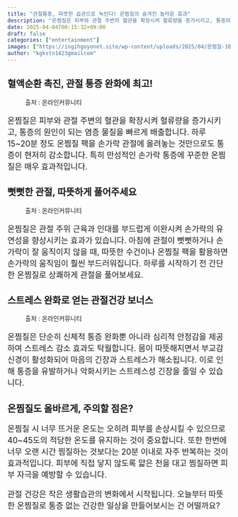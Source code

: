 ```yaml
---
title: "관절통증, 따뜻한 습관으로 녹인다! 온찜질의 숨겨진 놀라운 효과"
description: "온찜질은 피부와 관절 주변의 혈관을 확장시켜 혈류량을 증가시키고, 통증의 원인이 되는 염증 물질을 빠르게 배출합니다. 하루 15~20분 정도 온찜질 팩을 손가락 관절에 올려놓는 것만으로도 통증이 현저히 감소합니다. 특히 만성적인 손가락 통증에 꾸준한 온찜질은 매우 효과"
date: 2025-04-04T00:15:32+09:00
draft: false
categories: ["entertainment"]
images: ["https://ingihgoyonet.site/wp-content/uploads/2025/04/온찜질-1024x683.jpg", "https://ingihgoyonet.site/wp-content/uploads/2025/04/관절건강-1024x683.jpg", "https://ingihgoyonet.site/wp-content/uploads/2025/04/스트레스-1024x683.jpg"]
author: "kgkstn1423gmailcom"
---
```


<h2 >혈액순환 촉진, 관절 통증 완화에 최고!</h2> <figure ><img src="https://ingihgoyonet.site/wp-content/uploads/2025/04/온찜질-1024x683.jpg" alt="" style="aspect-ratio:16/9;object-fit:cover"/><figcaption >출처 : 온라인커뮤니티</figcaption></figure> <p style="font-size:18px">온찜질은 피부와 관절 주변의 혈관을 확장시켜 혈류량을 증가시키고, 통증의 원인이 되는 염증 물질을 빠르게 배출합니다. 하루 15~20분 정도 온찜질 팩을 손가락 관절에 올려놓는 것만으로도 통증이 현저히 감소합니다. 특히 만성적인 손가락 통증에 꾸준한 온찜질은 매우 효과적입니다.</p> <h2 >뻣뻣한 관절, 따뜻하게 풀어주세요</h2> <figure ><img src="https://ingihgoyonet.site/wp-content/uploads/2025/04/관절건강-1024x683.jpg" alt="" /><figcaption >출처 : 온라인커뮤니티</figcaption></figure> <p style="font-size:18px">온찜질은 관절 주위 근육과 인대를 부드럽게 이완시켜 손가락의 유연성을 향상시키는 효과가 있습니다. 아침에 관절이 뻣뻣하거나 손가락이 잘 움직이지 않을 때, 따뜻한 수건이나 온찜질 팩을 활용하면 손가락의 움직임이 훨씬 부드러워집니다. 하루를 시작하기 전 간단한 온찜질로 상쾌하게 관절을 풀어보세요.</p> <h2 >스트레스 완화로 얻는 관절건강 보너스</h2> <figure ><img src="https://ingihgoyonet.site/wp-content/uploads/2025/04/스트레스-1024x683.jpg" alt="" /><figcaption >출처 : 온라인커뮤니티</figcaption></figure> <p style="font-size:18px">온찜질은 단순히 신체적 통증 완화뿐 아니라 심리적 안정감을 제공하여 스트레스 감소 효과도 탁월합니다. 몸이 따뜻해지면서 부교감신경이 활성화되어 마음의 긴장과 스트레스가 해소됩니다. 이로 인해 통증을 유발하거나 악화시키는 스트레스성 긴장을 줄일 수 있습니다.</p> <h2 >온찜질도 올바르게, 주의할 점은?</h2> <p style="font-size:18px">온찜질 시 너무 뜨거운 온도는 오히려 피부를 손상시킬 수 있으므로 40~45도의 적당한 온도를 유지하는 것이 중요합니다. 또한 한번에 너무 오랜 시간 찜질하는 것보다는 20분 이내로 자주 반복하는 것이 효과적입니다. 피부에 직접 닿지 않도록 얇은 천을 대고 찜질하면 피부 자극을 예방할 수 있습니다.</p> <p style="font-size:18px">관절 건강은 작은 생활습관의 변화에서 시작됩니다. 오늘부터 따뜻한 온찜질로 통증 없는 건강한 일상을 만들어보시는 건 어떨까요?</p>